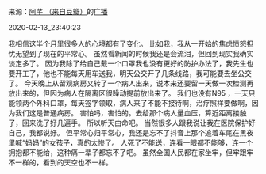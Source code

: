 来源：[阿芊.（来自豆瓣）](https://www.douban.com/people/55300421/)的[广播](https://www.douban.com/people/55300421/status/2809379353/)


2020-02-13_23:40:23


我相信这半个月里很多人的心境都有了变化。
比如我，我从一开始的焦虑愤怒担忧无望到了现在的平常心。
虽然看新闻的时候我还是会流泪，但回到现实我确实淡定多了。
因为我除了给自己戴一个口罩我也没有更好的防护办法了，我先生也要开工了，他也不能每天用车送我，明天公交开了几条线路，我可能要去坐公交了。
今天晚上从留观病房又转了一个病人出来，说本来还要留一天做一次检测再放出来的，但因为病人在隔离区很躁动提前放出来了。
我们也没有N95 ，一天只能领两个外科口罩，每天签字领取，病人来了不能不接待啊，治疗照样要做啊，因为我们这是普通病房。
害怕吗，害怕的。去给那个病人量血压，算近距离接触了，回来洗了好几遍手。
所以听天由命吧。
当然很多人跟我说让我在医院保护好自己，我都说好。
但平常心归平常心，我还是忘不了抖音上那个追着车尾在黑夜里喊“妈妈”的女孩子，真的太惨了。
人死了不能送，连看一眼都不能够，连一个拥抱都不能给，这种痛一辈子都忘不了吧。
虽然全国人民都在家坐牢，但牢跟牢不一样的，看到的天空也不一样。
